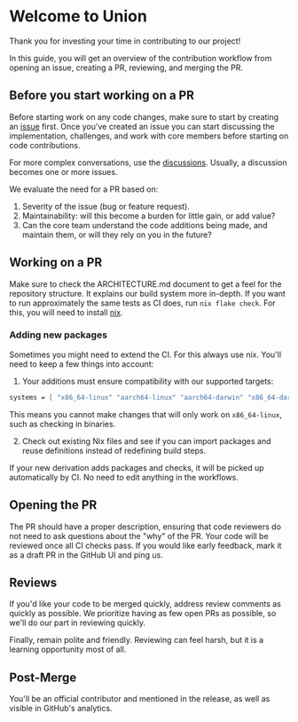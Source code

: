 # Welcome to Union

Thank you for investing your time in contributing to our project!

In this guide, you will get an overview of the contribution workflow from opening an issue, creating a PR, reviewing, and merging the PR.

## Before you start working on a PR

Before starting work on any code changes, make sure to start by creating an [issue](https://github.com/unionlabs/union/issues) first. Once you've created an issue you can start discussing the implementation, challenges, and work with core members before starting on code contributions.

For more complex conversations, use the [discussions](https://github.com/unionlabs/union/discussions). Usually, a discussion becomes one or more issues.

We evaluate the need for a PR based on:

1. Severity of the issue (bug or feature request).
2. Maintainability: will this become a burden for little gain, or add value?
3. Can the core team understand the code additions being made, and maintain them, or will they rely on you in the future?

## Working on a PR

Make sure to check the ARCHITECTURE.md document to get a feel for the repository structure. It explains our build system more in-depth. If you want to run approximately the same tests as CI does, run `nix flake check`. For this, you will need to install [nix](https://zero-to-nix.com/start/install).

### Adding new packages

Sometimes you might need to extend the CI. For this always use nix. You'll need to keep a few things into account:

1. Your additions must ensure compatibility with our supported targets:

```nix
systems = [ "x86_64-linux" "aarch64-linux" "aarch64-darwin" "x86_64-darwin" ];
```

This means you cannot make changes that will only work on `x86_64-linux`, such as checking in binaries.

2. Check out existing Nix files and see if you can import packages and reuse definitions instead of redefining build steps.

If your new derivation adds packages and checks, it will be picked up automatically by CI. No need to edit anything in the workflows.

## Opening the PR

The PR should have a proper description, ensuring that code reviewers do not need to ask questions about the "why" of the PR. Your code will be reviewed once all CI checks pass. If you would like early feedback, mark it as a draft PR in the GitHub UI and ping us.

## Reviews

If you'd like your code to be merged quickly, address review comments as quickly as possible. We prioritize having as few open PRs as possible, so we'll do our part in reviewing quickly.

Finally, remain polite and friendly. Reviewing can feel harsh, but it is a learning opportunity most of all.

## Post-Merge

You'll be an official contributor and mentioned in the release, as well as visible in GitHub's analytics.
